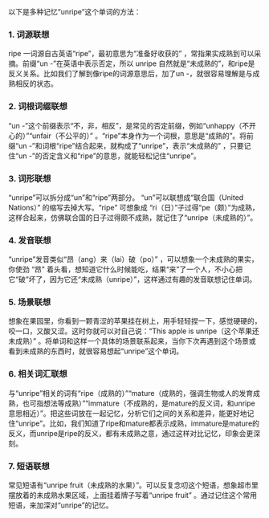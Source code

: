 以下是多种记忆“unripe”这个单词的方法：

### 1. 词源联想
ripe 一词源自古英语“ripe”，最初意思为“准备好收获的” ，常指果实成熟到可以采摘。前缀“un -”在英语中表示否定，所以 unripe 自然就是“未成熟的”，和ripe是反义关系。比如我们了解到像ripe的词源意思后，加了un -，就很容易理解是与成熟相反的状态。 

### 2. 词根词缀联想 
“un -”这个前缀表示“不，非，相反”，是常见的否定前缀，例如“unhappy（不开心的）”“unfair（不公平的）” 。“ripe”本身作为一个词根，意思是“成熟的”。将前缀“un -”和词根“ripe”结合起来，就构成了“unripe”，表示“未成熟的” ，只要记住“un -”的否定含义和“ripe”的意思，就能轻松记住“unripe”。

### 3. 词形联想 
“unripe”可以拆分成“un”和“ripe”两部分。 “un”可以联想成“联合国（United Nations）” 的缩写去掉大写。“ripe” 可想象成 “ri（日）”子过得“pe（颇）”为成熟，这样合起来，仿佛联合国的日子过得颇不成熟，就记住了“unripe（未成熟的）”。

### 4. 发音联想 
“unripe”发音类似“昂（ang）来（lai）破（po）” ，可以想象一个未成熟的果实，你使劲 “昂” 着头看，想知道它什么时候能吃，结果“来”了一个人，不小心把它“破”坏了，因为它还“未成熟（unripe）”，这样通过有趣的发音联想记住单词。 

### 5. 场景联想 
想象在果园里，你看到一颗青涩的苹果挂在树上，用手轻轻捏一下，感觉硬硬的，咬一口，又酸又涩。这时你就可以对自己说：“This apple is unripe（这个苹果还未成熟）” 。将单词和这样一个具体的场景联系起来，当你下次再遇到这个场景或看到未成熟的东西时，就很容易想起“unripe”这个单词。 

### 6. 相关词汇联想 
与“unripe”相关的词有“ripe（成熟的）”“mature（成熟的，强调生物或人的发育成熟，也可指想法等成熟）”“immature（不成熟的，是mature的反义词，和unripe意思相近）”。把这些词放在一起记忆，分析它们之间的关系和差异，能更好地记住“unripe”。比如，我们知道了ripe和mature都表示成熟，immature是mature的反义，而unripe是ripe的反义，都有未成熟之意，通过这样对比记忆，印象会更深刻。 

### 7. 短语联想 
常见短语有“unripe fruit（未成熟的水果）”。可以反复念叨这个短语，想象超市里摆放着的未成熟水果区域，上面挂着牌子写着“unripe fruit” 。通过记住这个常用短语，来加深对“unripe”的记忆。 